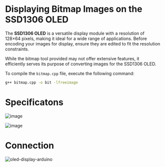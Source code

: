 # Displaying Bitmap Images on the SSD1306 OLED

The **SSD1306 OLED** is a versatile display module with a resolution of 128×64 pixels, making it ideal for a wide range of applications. Before encoding your images for display, ensure they are edited to fit the resolution constraints. 

While the bitmap tool provided may not offer extensive features, it efficiently serves its purpose of converting images for the SSD1306 OLED.

To compile the `bitmap.cpp` file, execute the following command:

```bash
g++ bitmap.cpp -o bit -lfreeimage
```
# Specificatons
![image](https://github.com/user-attachments/assets/c3662d06-80e3-47fb-a78d-60ef681f312a)

![image](https://github.com/user-attachments/assets/ac0cd00d-b3c4-4647-a870-d9629d400cfb)

# Connection
![oled-display-arduino](https://github.com/user-attachments/assets/7af779f4-d119-40eb-823b-6771b603aa34)
